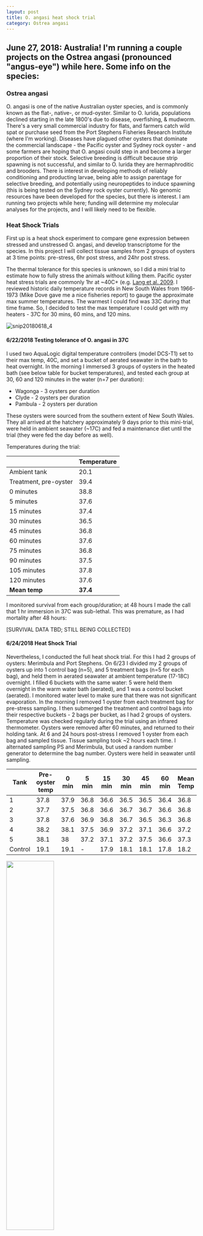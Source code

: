```yaml
---
layout: post 
title: O. angasi heat shock trial 
category: Ostrea angasi 
---
```


## June 27, 2018: Australia!  I'm running a couple projects on the Ostrea angasi (pronounced "angus-eye") while here. Some info on the species: 

### Ostrea angasi 

O. angasi is one of the native Australian oyster species, and is commonly known as the flat-, native-, or mud-oyster. Similar to O. lurida, populations declined starting in the late 1800's due to disease, overfishing, & mudworm. There's a very small commercial industry for flats, and farmers catch wild spat or purchase seed from the Port Stephens Fisheries Research Institute (where I'm working).  Diseases have plagued other oysters that dominate the commercial landscape - the Pacific oyster and Sydney rock oyster - and some farmers are hoping that O. angasi could step in and become a larger proportion of their stock. Selective breeding is difficult because strip spawning is not successful, and similar to O. lurida they are hermaphroditic and brooders.  There is interest in developing methods of reliably conditioning and producting larvae, being able to assign parentage for selective breeding, and potentially using neuropeptides to induce spawning (this is being tested on the Sydney rock oyster currently).  No genomic resources have been developed for the species, but there is interest.  I am running two projects while here; funding will determine my molecular analyses for the projects, and I will likely need to be flexible. 
   
### Heat Shock Trials 

First up is a heat shock experiment to compare gene expression between stressed and unstressed O. angasi, and develop transcriptome for the species. In this project I will collect tissue samples from 2 groups of oysters at 3 time points: pre-stress, 6hr post stress, and 24hr post stress. 

The thermal tolerance for this species is unknown, so I did a mini trial to estimate how to fully stress the animals without killing them.  Pacific oyster heat stress trials are commonly 1hr at ~40C+ (e.g. [Lang et al. 2009](https://link.springer.com/article/10.1007/s10126-009-9181-6). I reviewed historic daily temperature records in New South Wales from 1966-1973 (Mike Dove gave me a nice fisheries report) to gauge the approximate max summer temperatures. The warmest I could find was 33C during that time frame.  So, I decided to test the max temperature I could get with my heaters - 37C for 30 mins, 60 mins, and 120 mins. 

![snip20180618_4](https://user-images.githubusercontent.com/17264765/41973683-0a7c7492-7a59-11e8-9d84-b1a7187fa4fd.png)

#### 6/22/2018 Testing tolerance of O. angasi in 37C

I used two AquaLogic digital temperature controllers (model DCS-T1) set to their max temp, 40C, and set a bucket of aerated seawater in the bath to heat overnight. In the morning I immersed 3 groups of oysters in the heated bath (see below table for bucket temperatures), and tested each group at 30, 60 and 120 minutes in the water (n=7 per duration): 
  * Wagonga - 3 oysters per duration  
  * Clyde - 2 oysters per duration  
  * Pambula - 2 oysters per duration  
  
These oysters were sourced from the southern extent of New South Wales. They all arrived at the hatchery approximately 9 days prior to this mini-trial, were held in ambient seawater (~17C) and fed a maintenance diet until the trial (they were fed the day before as well). 

Temperatures during the trial: 

  | Temperature
-- | --
Ambient tank | 20.1
Treatment, pre-oyster | 39.4
0 minutes | 38.8
5 minutes | 37.6
15 minutes | 37.4
30 minutes | 36.5
45 minutes | 36.8
60 minutes | 37.6
75 minutes | 36.8
90 minutes | 37.5
105 minutes | 37.8
120 minutes | 37.6
**Mean temp** | **37.4**

I monitored survival from each group/duration; at 48 hours I made the call that 1 hr immersion in 37C was sub-lethal. This was premature, as I had mortality after 48 hours: 

[SURVIVAL DATA TBD; STILL BEING COLLECTED]

#### 6/24/2018 Heat Shock Trial 

Nevertheless, I conducted the full heat shock trial. For this I had 2 groups of oysters: Merimbula and Port Stephens. On 6/23 I divided my 2 groups of oysters up into 1 control bag (n=5), and 5 treatment bags (n=5 for each bag), and held them in aerated seawater at ambient temperature (17-18C) overnight. I filled 6 buckets with the same water: 5 were held them overnight in the warm water bath (aerated), and 1 was a control bucket (aerated). I monitored water level to make sure that there was not significant evaporation. In the morning I removed 1 oyster from each treatment bag for pre-stress sampling.  I then submerged the treatment and control bags into their respective buckets - 2 bags per bucket, as I had 2 groups of oysters.  Temperature was checked regularly during the trial using an infrared thermometer. Oysters were removed after 60 minutes, and returned to their holding tank. At 6 and 24 hours post-stress I removed 1 oyster from each bag and sampled tissue. Tissue sampling took ~2 hours each time. I alternated sampling PS and Merimbula, but used a random number generator to determine the bag number. Oysters were held in seawater until sampling.

Tank | Pre-oyster temp | 0 min | 5 min | 15 min | 30 min | 45 min | 60 min | Mean Temp
-- | -- | -- | -- | -- | -- | -- | -- | --
1 | 37.8 | 37.9 | 36.8 | 36.6 | 36.5 | 36.5 | 36.4 | 36.8
2 | 37.7 | 37.5 | 36.8 | 36.6 | 36.7 | 36.7 | 36.6 | 36.8
3 | 37.8 | 37.6 | 36.9 | 36.8 | 36.7 | 36.5 | 36.3 | 36.8
4 | 38.2 | 38.1 | 37.5 | 36.9 | 37.2 | 37.1 | 36.6 | 37.2
5 | 38.1 | 38 | 37.2 | 37.1 | 37.2 | 37.5 | 36.6 | 37.3
Control | 19.1 | 19.1 | - | 17.9 | 18.1 | 18.1 | 17.8 | 18.2

<img src="https://user-images.githubusercontent.com/17264765/41974840-6a954ffe-7a5c-11e8-99fb-5f8deeb4fd46.JPG" width="50%">

#### Sampling method 
For each oyster I collected duplicate gill and gonad samples in 1.7mL tubes, and gonad in cassettes fixed in neutral buffered formalin (10%) for histology. The replicate gill & gonad samples were collected for transport purposes- I froze one rep in ethanol/dry ice bath, then into the -80, and the other into RNAlater, then into the -80 after ~24hrs. For each oyster I collected the following metrics: length (max length from hinge), whole weight (after drying with paper towels), shell weight, tissue wet weight (after pressing gently with paper towels to remove excess water).  I shucked the oyster carefully, then pulled back the mantle and first gill to expose the second gill. I used dissecting scissors to cut the second gill along its length, then bisected for the 2 replicate samples. For the gonad, I sampled along the longitudinal axis posterior to the gut, avoiding any gut/digestive system contents (or cutting it out when possible), and bisected for the replicate samples. From the same area in the gonad I cut a small tissue sample (~0.2g) and placed into cassettes (5 tissues / cassette, from 5 diff. oysters).  I pre-weighted my sample vials, so if needed I can estimate tissue mass. 

<img src="https://user-images.githubusercontent.com/17264765/41973684-0ad74e3a-7a59-11e8-88a3-7d50e82cee9f.JPG" width="60%">

#### Ostrea angasi gape when they are stressed, which can happen during transport (making them a more difficult product to ship)

<img src="https://user-images.githubusercontent.com/17264765/41974776-3650ba4e-7a5c-11e8-961e-ca5a48551697.JPG" width="60%">

[video of sampling oyster here soon]

#### Some of the oyster gills were blue! 
<img src="https://user-images.githubusercontent.com/17264765/41973001-fd7fd8ee-7a56-11e8-845e-bc4b684ffce3.JPG" width="80%">

#### Survival
I monitored 10 oysters per group for survival (2 per treatment bucket), and 5 oysters per group from the control bucket.  When I conducted the heat shock I expected survival to be good, as indicated by my test trial at 48 hours. This, however, was not the case!  Oysters began dying at around 48 hours post shock, and continued to die over the next couple days.  When I sampled oysters, they were all closed (no gaping), which is an indication that they were all still alive.  Two oysters had gills curled in towards their adductor muscle, which I found to be the case in subsequent morts.  Because this treatment proved to be lethal, it will change how I can analyze expression in gill and/or gonad tissue.  

SURVIVAL DATA TBD - till collecting 

#### Sampling morts 
I had an interesting chat with Jake Minich (Scripps PhD student studying microbiome) about this project.  He suggested that comparing the bacteria assemblanges in oysters that die to unstressed and thermally stressed oysters would be interesting - it could provide insight into the mechanism by which oysters succumb to death, and which bacteria fluorish as an oyster is dying.  So, not wanting to waste some specimens I sampled my morts in the same way that I sampled the live oysters (except no replicate tissues).  Most of the oysters were in decent shape (just recently dead, or moribund), so the gonad tissues were also fixed for histology (adding to my conditioning experiment numbers).  I'm keen to follow up with Jake on processing samples for microbes, if not for this experiment, perhaps for my 2018 Oly project! More to come on that... 
